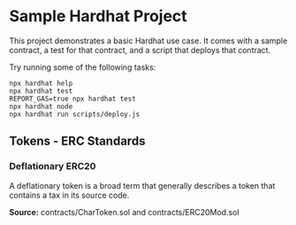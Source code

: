 # Sample Hardhat Project

This project demonstrates a basic Hardhat use case. It comes with a sample contract, a test for that contract, and a script that deploys that contract.

Try running some of the following tasks:

```shell
npx hardhat help
npx hardhat test
REPORT_GAS=true npx hardhat test
npx hardhat node
npx hardhat run scripts/deploy.js
```


## Tokens - ERC Standards

### Deflationary ERC20
A deflationary token is a broad term that generally describes a token that contains a tax in its source code.

**Source:** contracts/CharToken.sol and contracts/ERC20Mod.sol
